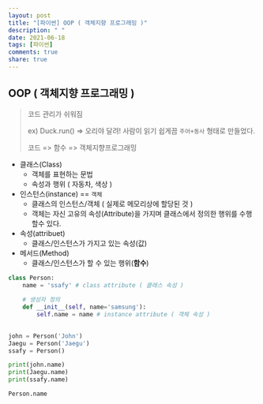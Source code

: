 ```yaml
---
layout: post
title: "[파이썬] OOP ( 객체지향 프로그래밍 )"
description: " "
date: 2021-06-18
tags: [파이썬]
comments: true
share: true
---
```


## OOP ( 객체지향 프로그래밍 )

> 코드 관리가 쉬워짐
>
> ex) Duck.run()  => 오리야 달려! 사람이 읽기 쉽게끔 `주어+동사` 형태로 만들었다.
>
> 코드 => 함수 => 객체지향프로그래밍



- 클래스(Class)
  - 객체를 표현하는 문법
  - 속성과 행위 ( 자동차, 색상 )
- 인스턴스(instance) == `객체` 
  - 클래스의 인스턴스/객체 ( 실제로 메모리상에 할당된 것 )
  - 객체는 자신 고유의 속성(Attribute)을 가지며 클래스에서 정의한 행위를 수행할수 있다.
- 속성(attribuet)
  - 클래스/인스턴스가 가지고 있는 속성(값)
- 메서드(Method)
  - 클래스/인스턴스가 할 수 있는 행위(**함수**)



```python
class Person:
    name = 'ssafy' # class attribute ( 클래스 속성 )
    
    # 생성자 정의
    def __init__(self, name='samsung'):
        self.name = name # instance attribute ( 객체 속성 )
        

john = Person('John')
Jaegu = Person('Jaegu')
ssafy = Person()

print(john.name)
print(Jaegu.name)
print(ssafy.name)

Person.name
```











